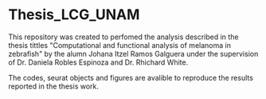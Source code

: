 # Thesis_LCG_UNAM

This repository was created to perfomed the analysis described in the thesis tittles "Computational and functional analysis of melanoma in zebrafish" by the alumn Johana Itzel Ramos Galguera under the supervision of Dr. Daniela Robles Espinoza and Dr. Rhichard White. 

The codes, seurat objects and figures are avalible to reproduce the results reported in the thesis work. 
